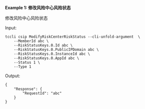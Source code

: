**Example 1: 修改风险中心风险状态**

修改风险中心风险状态

Input: 

```
tccli csip ModifyRiskCenterRiskStatus --cli-unfold-argument  \
    --MemberId abc \
    --RiskStatusKeys.0.Id abc \
    --RiskStatusKeys.0.PublicIPDomain abc \
    --RiskStatusKeys.0.InstanceId abc \
    --RiskStatusKeys.0.AppId abc \
    --Status 1 \
    --Type 1
```

Output: 
```
{
    "Response": {
        "RequestId": "abc"
    }
}
```

